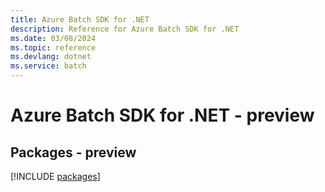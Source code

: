 ```yaml
---
title: Azure Batch SDK for .NET
description: Reference for Azure Batch SDK for .NET
ms.date: 03/08/2024
ms.topic: reference
ms.devlang: dotnet
ms.service: batch
---
```

# Azure Batch SDK for .NET - preview
## Packages - preview
[!INCLUDE [packages](batch-index.md)]